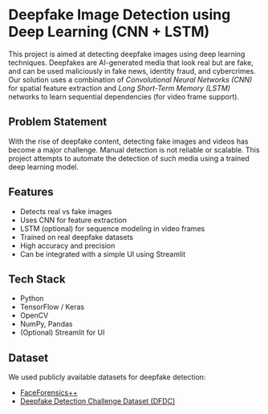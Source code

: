 # Deepfake Image Detection using Deep Learning (CNN + LSTM)
This project is aimed at detecting deepfake images using deep learning techniques. Deepfakes are AI-generated media that look real but are fake, and can be used maliciously in fake news, identity fraud, and cybercrimes. Our solution uses a combination of *Convolutional Neural Networks (CNN)* for spatial feature extraction and *Long Short-Term Memory (LSTM)* networks to learn sequential dependencies (for video frame support).

## Problem Statement
With the rise of deepfake content, detecting fake images and videos has become a major challenge. Manual detection is not reliable or scalable. This project attempts to automate the detection of such media using a trained deep learning model.

## Features
- Detects real vs fake images
- Uses CNN for feature extraction
- LSTM (optional) for sequence modeling in video frames
- Trained on real deepfake datasets
- High accuracy and precision
- Can be integrated with a simple UI using Streamlit

## Tech Stack
- Python
- TensorFlow / Keras
- OpenCV
- NumPy, Pandas
- (Optional) Streamlit for UI

## Dataset
We used publicly available datasets for deepfake detection:
- [FaceForensics++](https://github.com/ondyari/FaceForensics)
- [Deepfake Detection Challenge Dataset (DFDC)](https://ai.facebook.com/datasets/dfdc/)
